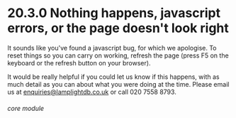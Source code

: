# 20.3.0    Nothing happens, javascript errors, or the page doesn't look right

>  

It sounds like you've found a javascript bug, for which we apologise. To reset things so you can carry on working, refresh the page (press F5 on the keyboard or the refresh button on your browser).

It would be really helpful if you could let us know if this happens, with as much detail as you can about what you were doing at the time. Please email us at [enquiries@lamplightdb.co.uk](mailto:enquiries@lamplightdb.co.uk) or call 020 7558 8793. 

###### core module

